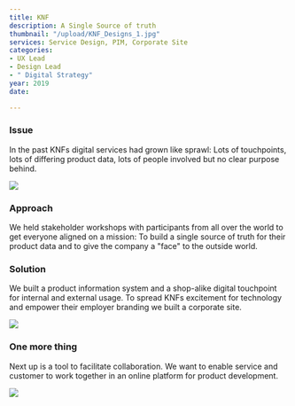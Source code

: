 ```yaml
---
title: KNF
description: A Single Source of truth
thumbnail: "/upload/KNF_Designs_1.jpg"
services: Service Design, PIM, Corporate Site
categories:
- UX Lead
- Design Lead
- " Digital Strategy"
year: 2019
date: 

---
```

### Issue

In the past KNFs digital services had grown like sprawl: Lots of touchpoints, lots of differing product data, lots of people involved but no clear purpose behind.

![](/upload/KNF_Designs_2.jpg)

### Approach

<p class="einleser">We held stakeholder workshops with participants from all over the world to get everyone aligned on a mission: To build a single source of truth for their product data and to give the company a "face" to the outside world.</p>

### Solution

We built a product information system and a shop-alike digital touchpoint for internal and external usage. To spread KNFs excitement for technology and empower their employer branding we built a corporate site.

![](/upload/KNF_Designs_3.jpg)

### One more thing

Next up is a tool to facilitate collaboration. We want to enable service and customer to work together in an online platform for product development.

![](/upload/KNF_Designs_4.jpg)